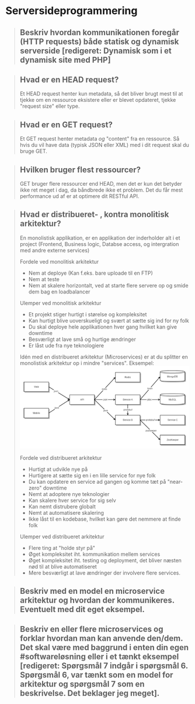 # Serversideprogrammering

> ## Beskriv hvordan kommunikationen foregår (HTTP requests) både statisk og dynamisk serverside [redigeret: Dynamisk som i et dynamisk site med PHP]

> ## Hvad er en HEAD request?
>
> Et HEAD request henter kun metadata, så det bliver brugt mest til at tjekke om en ressource eksistere eller er blevet opdateret, tjekke "request size" eller type.

> ## Hvad er en GET request?
>
> Et GET request henter metadata _og_ "content" fra en ressource. Så hvis du vil have data (typisk JSON eller XML) med i dit request skal du bruge GET.

> ## Hvilken bruger flest ressourcer?
>
> GET bruger flere ressourcer end HEAD, men det er kun det betyder ikke ret meget i dag, da båndbrede ikke et problem. Det du får mest performance ud af er at optimere dit RESTful API.

> ## Hvad er distribueret- , kontra monolitisk arkitektur?
>
> En monolistisk applikation, er en applikation der inderholder alt i et project (Frontend, Business logic, Databse access, og intergration med andre externe services)
>
> Fordele ved monolitisk arkitektur
>
> - Nem at deploye (Kan f.eks. bare uploade til en FTP)
> - Nem at teste
> - Nem at skalere horizontalt, ved at starte flere servere op og smide dem bag en loadbalancer
>
> Ulemper ved monolitisk arkitektur
>
> - Et projekt stiger hurtigt i størelse og kompleksitet
> - Kan hurtigt blive uoverskueligt og svært at sætte sig ind for ny folk
> - Du skal deploye hele applikationen hver gang hvilket kan give downtime
> - Besværligt at lave små og hurtige ændringer
> - Er låst ude fra nye teknologiere
>
> Idén med en distribueret arkitektur (Microservices) er at du splitter en monolistisk arkitektur op i mindre "services". Eksempel:
> ![Microservices](/assets/images/0_nQZhIgz34givPDhY.png)
>
> Fordele ved distribueret arkitektur
>
> - Hurtigt at udvikle nye på
> - Hurtigere at sætte sig en i en lille service for nye folk
> - Du kan opdatere en service ad gangen og komme tæt på "near-zero" downtime
> - Nemt at adoptere nye teknologier
> - Kan skalere hver service for sig selv
> - Kan nemt distrubere globalt
> - Nemt at automatisere skalering
> - Ikke låst til en kodebase, hvilket kan gøre det nemmere at finde folk
>
> Ulemper ved distribueret arkitektur
>
> - Flere ting at "holde styr på"
> - Øget kompleksitet iht. kommunikation mellem services
> - Øget kompleksitet iht. testing og deployment, det bliver næsten nød til at blive automatiseret
> - Mere besværligt at lave ændringer der involvere flere services.

> ## Beskriv med en model en microservice arkitektur og hvordan der kommunikeres. Eventuelt med dit eget eksempel.

> ## Beskriv en eller flere microservices og forklar hvordan man kan anvende den/dem. Det skal være med baggrund i enten din egen #softwareløsning eller i et tænkt eksempel [redigeret: Spørgsmål 7 indgår i spørgsmål 6. Spørgsmål 6, var tænkt som en model for arkitektur og spørgsmål 7 som en beskrivelse. Det beklager jeg meget].
